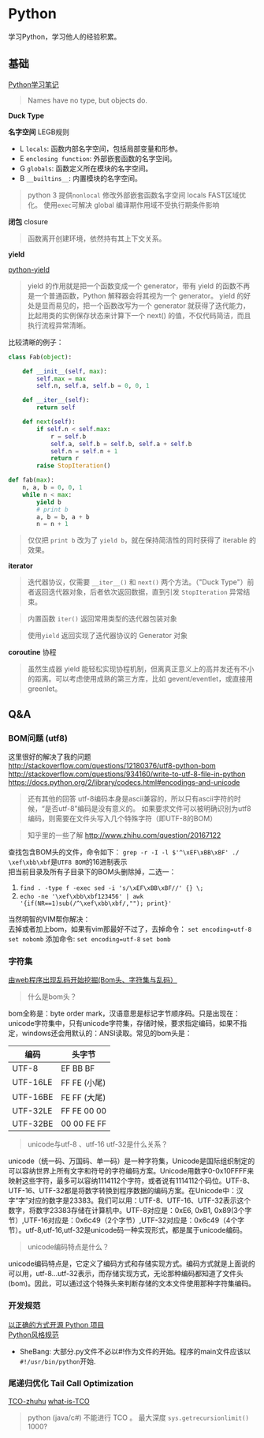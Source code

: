 Python
==============

学习Python，学习他人的经验积累。

## 基础

[Python学习笔记](https://github.com/qyuhen/book)  

> Names have no type, but objects do.

**Duck Type**

**名字空间** LEGB规则

* L `locals`: 函数内部名字空间，包括局部变量和形参。
* E `enclosing function`: 外部嵌套函数的名字空间。
* G `globals`: 函数定义所在模块的名字空间。
* B `__builtins__`: 内置模块的名字空间。

> python 3 提供`nonlocal` 修改外部嵌套函数名字空间
> locals FAST区域优化。 使用`exec`可解决
> global 编译期作用域不受执行期条件影响

**闭包** closure

> 函数离开创建环境，依然持有其上下文关系。

**yield**

[python-yield](http://www.ibm.com/developerworks/cn/opensource/os-cn-python-yield/)

> yield 的作用就是把一个函数变成一个 generator，带有 yield 的函数不再是一个普通函数，Python 解释器会将其视为一个 generator。
> yield 的好处是显而易见的，把一个函数改写为一个 generator 就获得了迭代能力，比起用类的实例保存状态来计算下一个 next() 的值，不仅代码简洁，而且执行流程异常清晰。

比较清晰的例子：

```python
class Fab(object): 

    def __init__(self, max): 
        self.max = max 
        self.n, self.a, self.b = 0, 0, 1 

    def __iter__(self): 
        return self 

    def next(self): 
        if self.n < self.max: 
            r = self.b 
            self.a, self.b = self.b, self.a + self.b 
            self.n = self.n + 1 
            return r 
        raise StopIteration()
```

```python
def fab(max): 
    n, a, b = 0, 0, 1 
    while n < max: 
        yield b 
        # print b 
        a, b = b, a + b 
        n = n + 1 
```
> 仅仅把 `print b` 改为了 `yield b`，就在保持简洁性的同时获得了 iterable 的效果。

**iterator**

> 迭代器协议，仅需要 `__iter__()` 和 `next()` 两个方法。（"Duck Type"）前者返回迭代器对象，后者依次返回数据，直到引发 `StopIteration` 异常结束。

> 内置函数 `iter()` 返回常用类型的迭代器包装对象

> 使用`yield` 返回实现了迭代器协议的 Generator 对象

**coroutine** 协程

> 虽然生成器 yield 能轻松实现协程机制，但离真正意义上的高并发还有不小的距离。可以考虑使用成熟的第三方库，比如 gevent/eventlet，或直接用 greenlet。




## Q&A

### BOM问题 (utf8)

这里很好的解决了我的问题  
http://stackoverflow.com/questions/12180376/utf8-python-bom  
http://stackoverflow.com/questions/934160/write-to-utf-8-file-in-python  
https://docs.python.org/2/library/codecs.html#encodings-and-unicode  

> 还有其他的回答
> utf-8编码本身是ascii兼容的，所以只有ascii字符的时候，“是否utf-8”编码是没有意义的。
> 如果要求文件可以被明确识别为utf8编码，则需要在文件头写入几个特殊字符（即UTF-8的BOM）

> 知乎里的一些了解 http://www.zhihu.com/question/20167122

查找包含BOM头的文件，命令如下： `grep -r -I -l $'^\xEF\xBB\xBF' ./`  `\xef\xbb\xbf`是`UTF8 BOM`的16进制表示  
把当前目录及所有子目录下的BOM头删除掉，二选一：
1. `find . -type f -exec sed -i 's/\xEF\xBB\xBF//' {} \;`
2. `echo -ne '\xef\xbb\xbf123456' | awk '{if(NR==1)sub(/^\xef\xbb\xbf/,""); print}'`

当然明智的VIM帮你解决：  
去掉或者加上bom，如果有vim那最好不过了，去掉命令：
`set encoding=utf-8` `set nobomb`
添加命令:
`set encoding=utf-8` `set bomb`

### 字符集

[由web程序出现乱码开始挖掘(Bom头、字符集与乱码）](http://www.cnblogs.com/chengmo/archive/2010/10/30/1864004.html)

> 什么是bom头？

bom全称是：byte order mark，汉语意思是标记字节顺序码。只是出现在：unicode字符集中，只有unicode字符集，存储时候，要求指定编码，如果不指定，windows还会用默认的：ANSI读取。常见的bom头是：

编码  |  头字节
----- | -----
UTF-8 | EF BB BF 
UTF-16LE | FF FE (小尾)
UTF-16BE | FE FF (大尾)
UTF-32LE | FF FE 00 00 
UTF-32BE | 00 00 FE FF

> unicode与utf-8 、utf-16 utf-32是什么关系？

unicode（统一码、万国码、单一码）是一种字符集，Unicode是国际组织制定的可以容纳世界上所有文字和符号的字符编码方案。Unicode用数字0-0x10FFFF来映射这些字符，最多可以容纳1114112个字符，或者说有1114112个码位。UTF-8、UTF-16、UTF-32都是将数字转换到程序数据的编码方案。在Unicode中：汉字“字”对应的数字是23383。我们可以用：UTF-8、UTF-16、UTF-32表示这个数字，将数字23383存储在计算机中。UTF-8对应是：0xE6, 0xB1, 0x89(3个字节）,UTF-16对应是：0x6c49（2个字节）,UTF-32对应是：0x6c49（4个字节）。utf-8,utf-16,utf-32是unicode码一种实现形式，都是属于unicode编码。

> unicode编码特点是什么？

unicode编码特点是，它定义了编码方式和存储实现方式。编码方式就是上面说的可以用，utf-8…utf-32表示，而存储实现方式，无论那种编码都知道了文件头(bom)。因此，可以通过这个特殊头来判断存储的文本文件使用那种字符集编码。 

### 开发规范

[以正确的方式开源 Python 项目](http://www.oschina.net/translate/open-sourcing-a-python-project-the-right-way)  
[Python风格规范](http://zh-google-styleguide.readthedocs.org/en/latest/google-python-styleguide/python_style_rules/)  


* SheBang: 大部分.py文件不必以#!作为文件的开始。程序的main文件应该以`#!/usr/bin/python`开始.

### 尾递归优化 Tail Call Optimization

[TCO-zhuhu](http://www.zhihu.com/question/20761771/answer/19996299)
[what-is-TCO](https://stackoverflow.com/questions/310974/what-is-tail-call-optimization)

> python (java/c#) 不能进行 TCO 。 最大深度 `sys.getrecursionlimit()` 1000?

